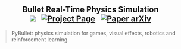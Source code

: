 <h2 align="center">
  <b>Bullet Real-Time Physics Simulation</b>

<div align="center">
    <a href="https://pybullet.org/wordpress/" target="_blank"><img src="https://img.shields.io/badge/Website-Pybullet-red"></img></a>
    &nbsp;
    <a href="https://pybullet.org/wordpress/index.php/forum-2/" target="_blank"><img src="https://img.shields.io/badge/Doc-Pybullet-blue" alt="Project Page"></img></a>
    &nbsp;
    <a href="https://github.com/bulletphysics/bullet3" target="_blank"><img src="https://img.shields.io/badge/Source-Code-purple" alt="Paper arXiv"></img></a>
</div>
</h2>

>PyBullet: physics simulation for games, visual effects, robotics and reinforcement learning.
